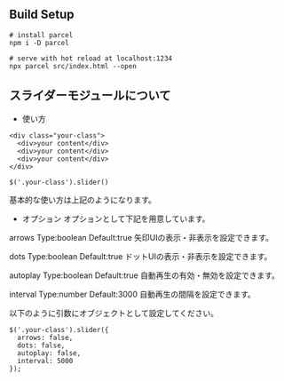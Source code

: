 ## Build Setup
```
# install parcel
npm i -D parcel

# serve with hot reload at localhost:1234
npx parcel src/index.html --open
```

## スライダーモジュールについて
- 使い方

```
<div class="your-class">
  <div>your content</div>
  <div>your content</div>
  <div>your content</div>
</div>
```

```
$('.your-class').slider()
```

基本的な使い方は上記のようになります。

- オプション
オプションとして下記を用意しています。

arrows
Type:boolean
Default:true
矢印UIの表示・非表示を設定できます。

dots
Type:boolean
Default:true
ドットUIの表示・非表示を設定できます。

autoplay
Type:boolean
Default:true
自動再生の有効・無効を設定できます。

interval
Type:number
Default:3000
自動再生の間隔を設定できます。

以下のように引数にオブジェクトとして設定してください。
```
$('.your-class').slider({
  arrows: false,
  dots: false,
  autoplay: false,
  interval: 5000
});
```